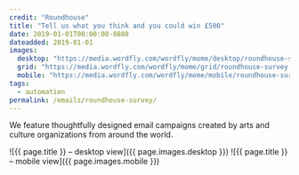 ```yaml
---
credit: "Roundhouse"
title: "Tell us what you think and you could win £500"
date: 2019-01-01T00:00:00-0800
dateadded: 2019-01-01
images:
  desktop: "https://media.wordfly.com/wordfly/mome/desktop/roundhouse-survey.jpg"
  grid: "https://media.wordfly.com/wordfly/mome/grid/roundhouse-survey.jpg"
  mobile: "https://media.wordfly.com/wordfly/mome/mobile/roundhouse-survey.jpg"
tags:
  - automation
permalink: /emails/roundhouse-survey/
---
```

We feature thoughtfully designed email campaigns created by arts and culture organizations from around the world.

![{{ page.title }} – desktop view]({{ page.images.desktop }})
![{{ page.title }} – mobile view]({{ page.images.mobile }})

